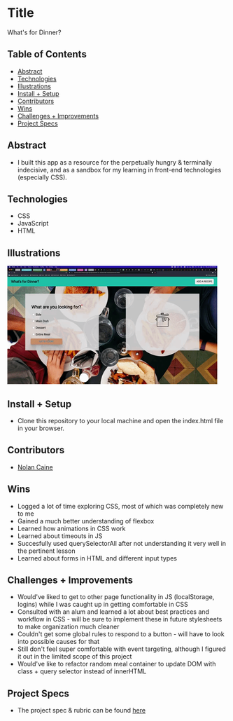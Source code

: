 # Title
What's for Dinner?

## Table of Contents
  - [Abstract](#abstract)
  - [Technologies](#technologies)
  - [Illustrations](#illustrations)
  - [Install + Setup](#set-up)
  - [Contributors](#contributors)
  - [Wins](#wins)
  - [Challenges + Improvements](#challenges-+-Improvements)
  - [Project Specs](#project-specs)

## Abstract
  - I built this app as a resource for the perpetually hungry & terminally indecisive, and as a sandbox for my learning in front-end technologies (especially CSS).

## Technologies
  - CSS
  - JavaScript
  - HTML

## Illustrations
![](giphy.gif)

## Install + Setup
  - Clone this repository to your local machine and open the index.html file in your browser.

## Contributors
  - [Nolan Caine](https://github.com/n0land0)

## Wins
  - Logged a lot of time exploring CSS, most of which was completely new to me
  - Gained a much better understanding of flexbox
  - Learned how animations in CSS work
  - Learned about timeouts in JS
  - Succesfully used querySelectorAll after not understanding it very well in the pertinent lesson
  - Learned about forms in HTML and different input types

## Challenges + Improvements
  - Would've liked to get to other page functionality in JS (localStorage, logins) while I was caught up in getting comfortable in CSS
  - Consulted with an alum and learned a lot about best practices and workflow in CSS - will be sure to implement these in future stylesheets to make organization much cleaner
  - Couldn't get some global rules to respond to a button - will have to look into possible causes for that
  - Still don't feel super comfortable with event targeting, although I figured it out in the limited scope of this project
  - Would've like to refactor random meal container to update DOM with class + query selector instead of innerHTML

## Project Specs
  - The project spec & rubric can be found [here](https://frontend.turing.edu/projects/module-1/dinner.html)
